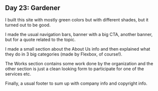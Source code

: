 ## Day 23: Gardener

I built this site with mostly green colors but with different shades, but it turned out to be good.

I made the usual navigation bars, banner with a big CTA, another banner, but for a quote related to the topic.

I made a small section about the About Us info and then explained what they do in 3 big categories (made by Flexbox, of course!).

The Works section contains some work done by the organization and the other section is just a clean looking form to participate for one of the services etc.

Finally, a usual footer to sum up with company info and copyright info.
